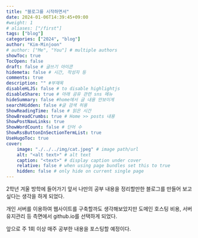 ```yaml
---
title: "블로그를 시작하면서"
date: 2024-01-06T14:39:45+09:00
#weight: 1
# aliases: ["/first"]
tags: ["blog"]
categories: ["2024", "blog"]
author: "Kim-Minjoon"
# author: ["Me", "You"] # multiple authors
showToc: true
TocOpen: false
draft: false # 글쓰기 아이콘
hidemeta: false # 시간, 작성자 등 
comments: true
description: "" #부재목
disableHLJS: false # to disable highlightjs
disableShare: true # 아래 공유 관련 sns 메뉴 
hideSummary: false #home에서 글 내용 안보이게
searchHidden: false #글 검색 허용
ShowReadingTime: false # 읽은 시간
ShowBreadCrumbs: true # Home >> posts 내용
ShowPostNavLinks: true
ShowWordCount: false # 단어 수
ShowRssButtonInSectionTermList: true
UseHugoToc: true
cover:
    image: "./../../img/cat.jpeg" # image path/url
    alt: "<alt text>" # alt text
    caption: "<text>" # display caption under cover
    relative: false # when using page bundles set this to true
    hidden: false # only hide on current single page
---
```


2학년 겨울 방학에 들어가기 앞서 나만의 공부 내용을 정리할만한 블로그를 만들어 보고싶다는 생각을 하게 되었다.

개인 서버를 이용하여 웹사이트를 구축할까도 생각해보았지만 도메인 호스팅 비용, 서버유지관리 등 측면에서 github.io를 선택하게 되었다. 

앞으로 주 1회 이상 매주 공부한 내용을 포스팅할 예정이다.